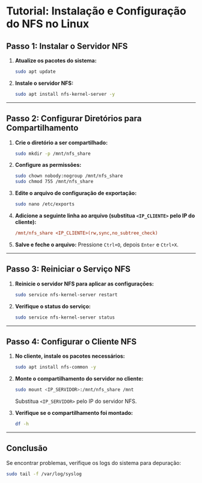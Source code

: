 # Tutorial: Instalação e Configuração do NFS no Linux


## Passo 1: Instalar o Servidor NFS
1. **Atualize os pacotes do sistema:**
   ```bash
   sudo apt update
   ```

2. **Instale o servidor NFS:**
   ```bash
   sudo apt install nfs-kernel-server -y
   ```

---

## Passo 2: Configurar Diretórios para Compartilhamento
1. **Crie o diretório a ser compartilhado:**
   ```bash
   sudo mkdir -p /mnt/nfs_share
   ```

2. **Configure as permissões:**
   ```bash
   sudo chown nobody:nogroup /mnt/nfs_share
   sudo chmod 755 /mnt/nfs_share
   ```

3. **Edite o arquivo de configuração de exportação:**
   ```bash
   sudo nano /etc/exports
   ```

4. **Adicione a seguinte linha ao arquivo (substitua `<IP_CLIENTE>` pelo IP do cliente):**
   ```ini
   /mnt/nfs_share <IP_CLIENTE>(rw,sync,no_subtree_check)
   ```

5. **Salve e feche o arquivo:** Pressione `Ctrl+O`, depois `Enter` e `Ctrl+X`.

---

## Passo 3: Reiniciar o Serviço NFS
1. **Reinicie o servidor NFS para aplicar as configurações:**
   ```bash
   sudo service nfs-kernel-server restart
   ```

2. **Verifique o status do serviço:**
   ```bash
   sudo service nfs-kernel-server status
   ```

---

## Passo 4: Configurar o Cliente NFS
1. **No cliente, instale os pacotes necessários:**
   ```bash
   sudo apt install nfs-common -y
   ```

2. **Monte o compartilhamento do servidor no cliente:**
   ```bash
   sudo mount <IP_SERVIDOR>:/mnt/nfs_share /mnt
   ```
   Substitua `<IP_SERVIDOR>` pelo IP do servidor NFS.

3. **Verifique se o compartilhamento foi montado:**
   ```bash
   df -h
   ```

---

## Conclusão

Se encontrar problemas, verifique os logs do sistema para depuração:
```bash
sudo tail -f /var/log/syslog
```
